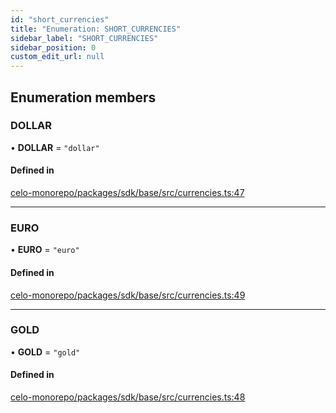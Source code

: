 ```yaml
---
id: "short_currencies"
title: "Enumeration: SHORT_CURRENCIES"
sidebar_label: "SHORT_CURRENCIES"
sidebar_position: 0
custom_edit_url: null
---
```


## Enumeration members

### DOLLAR

• **DOLLAR** = `"dollar"`

#### Defined in

[celo-monorepo/packages/sdk/base/src/currencies.ts:47](https://github.com/celo-org/celo-monorepo/tree/master/currencies.ts#L47)

___

### EURO

• **EURO** = `"euro"`

#### Defined in

[celo-monorepo/packages/sdk/base/src/currencies.ts:49](https://github.com/celo-org/celo-monorepo/tree/master/currencies.ts#L49)

___

### GOLD

• **GOLD** = `"gold"`

#### Defined in

[celo-monorepo/packages/sdk/base/src/currencies.ts:48](https://github.com/celo-org/celo-monorepo/tree/master/currencies.ts#L48)
